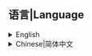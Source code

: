 ## 语言|Language

<details>
  <summary>English</summary>

# AmongUs.MultiClientInstancing

I think the best way to describe this is as a method of host testing what your "mod" could look like with multiple clients.<br>
It is in no way a replacement for testing your mod and has a complete disregard for rpc calls.<br>
It can also be buggy with different mods differently depending on how they interact with amongus - so chances are its not going to be perfect.<br>
Think of this as more like a ease-of-access utility then a standlone testing environment.

## Important
Please pr and contribute where you feel is necessary.<br>
The mod is not designed to be the end all for testing - so expect some things, mostly rpc's, not to work - please read the source to understand how this works.<br>
Relies on Bepinex

## Controls

Whilst in lobby press `F5` to add players,<br>
press `F6` to toggle between keeping or losing bots between games,<br>
and in game press `F9` to move up or `F10` to move down through the id list.<br>
You can press `F11` to remove all bots.<br>
You can press `Shift` + `F6` to switch between IKnowWhatI'm Doing Mode.

## Old Releases

| Among Us Version | Download |
|----------|-------------|
| v2023.6.13 | [v0.0.6](https://github.com/MyDragonBreath/AmongUs.MultiClientInstancing/releases/tag/v0.0.6)
| v2023.2.28 | [v0.0.5](https://github.com/MyDragonBreath/AmongUs.MultiClientInstancing/releases/tag/v0.0.5)
| v2022.12.14 | [v0.0.4](https://github.com/MyDragonBreath/AmongUs.MultiClientInstancing/releases/tag/v0.0.4)
| v2022.6.21 & v2022.7.12 | [v0.0.2](https://github.com/MyDragonBreath/AmongUs.MultiClientInstancing/releases/tag/v0.0.2)
| v2022.6.21 & v2022.7.12 | [v0.0.1](https://github.com/MyDragonBreath/AmongUs.MultiClientInstancing/releases/tag/v0.0.1)

## New Releases(By Yu)

| Among Us Version | Download |
|----------|-------------|
| v2023.11.28 |[v0.0.7](https://github.com/Night-GUA/AmongUs.MultiClientInstancing/releases/tag/v0.0.7)|
| v2023.11.28 |[v0.0.7_20240214](https://github.com/Night-GUA/AmongUs.MultiClientInstancing/releases/tag/v0.0.7)|
| v2024.3.5   |[v0.0.8](https://github.com/Night-GUA/AmongUs.MultiClientInstancing/releases/tag/v0.0.8)         |

## Updata Log
[See the Updata Log](https://github.com/Night-GUA/AmongUs.MultiClientInstancing/blob/main/MCI/Resources/EnglishUpdate.md)

## Thanks
<lu>
<li>
Original Developer(0.0.1~0.0.6): MyDragonBreath, whichTwix
</li>
<li>And...Maybe your name can in this list</li>
</lu>

## And...
No support for THE FUNGLE Map at this time (learning and making them)

#
<p align="center">This mod is not affiliated with Among Us or Innersloth LLC, and the content contained therein is not endorsed or otherwise sponsored by Innersloth LLC. Portions of the materials contained herein are property of Innersloth LLC.</p>
<p align="center">© Innersloth LLC.</p>

  </details>
  <details>
  <summary>Chinese|简体中文</summary>

# AmongUsMCI

我认为最好的描述方式是将这个模组描述为一种仅单人就可以测试模组的方法
它绝不能取代对您的模式的测试，而且完全不考虑 rpc 调用。
它也可能会因为不同 mod 与 amongus 的交互方式不同而出现错误，因此有可能并不完美。
请将其视为一个便于使用的工具，而不是一个独立的测试环境。

## 重要的东西！！！！！！！

请在您认为有必要的地方提出意见和建议。（不可以实现的就别搞了！毕竟这个模组不适合玩家，如果你是开发者你一定知道能否实现）最好能提供代码或pr
该模组并不可测试全部，因此有些东西（主要是rpc）可能无法运行，请多看看源代码以了解其原理。
模组依赖 Bepinex，由衷感谢

## 使用方法
在大厅中按 `F5` 添加玩家、
按 `F6` 在游戏间保持或失去机器人之间切换、
在游戏中按 `F9` 在 ID 列表中上移或按 `F10` 下移。
按 `F11` 可以踢出所有机器人。
您可以按 `Shift` + `F6` 键切换 "我知道我在做什么"模式。（机翻，我不知道怎么用）

## 旧版本

| Among Us版本              | 下载                                                                                            |
|-------------------------|-----------------------------------------------------------------------------------------------|
| v2023.6.13              | [v0.0.6](https://github.com/MyDragonBreath/AmongUs.MultiClientInstancing/releases/tag/v0.0.6) 
| v2023.2.28              | [v0.0.5](https://github.com/MyDragonBreath/AmongUs.MultiClientInstancing/releases/tag/v0.0.5) 
| v2022.12.14             | [v0.0.4](https://github.com/MyDragonBreath/AmongUs.MultiClientInstancing/releases/tag/v0.0.4) 
| v2022.6.21 & v2022.7.12 | [v0.0.2](https://github.com/MyDragonBreath/AmongUs.MultiClientInstancing/releases/tag/v0.0.2) 
| v2022.6.21 & v2022.7.12 | [v0.0.1](https://github.com/MyDragonBreath/AmongUs.MultiClientInstancing/releases/tag/v0.0.1) 

## 新版本(Yu开发)

| Among Us 版本 | 下载                                                                                              |
|-------------|-------------------------------------------------------------------------------------------------|
| v2023.11.28 | [v0.0.7](https://gitee.com/xigua_ya/AmongUs.MultiClientInstancing/releases/tag/v0.0.7)          |
| v2023.11.28 | [v0.0.7_20240214](https://gitee.com/xigua_ya/AmongUs.MultiClientInstancing/releases/tag/v0.0.7) |
| v2024.3.5   | [v0.0.8](https://gitee.com/xigua_ya/AmongUs.MultiClientInstancing/releases/tag/v0.0.8)          |

## 更新日志
[查看更新日志请点击我](https://gitee.com/xigua_ya/AmongUs.MultiClientInstancing/blob/main/MCI/Resources/ChineseUpdate.md)

## 致谢
<lu>
<li>
原开发者：MyDragonBreath, whichTwix
</li>
<li>暂无更多......</li>
</lu>

## 还有
暂不支持地图THE FUNGLE（蘑菇地图）（正在学习并制作）

#
<p align="center">本模组与 Among Us 或 Innersloth LLC 无关，其中包含的内容未经 Innersloth LLC 认可或赞助。此处包含的部分材料是 Innersloth LLC 的财产。</p>
<p align="center">© Innersloth LLC.</p>

  </details>
</details>